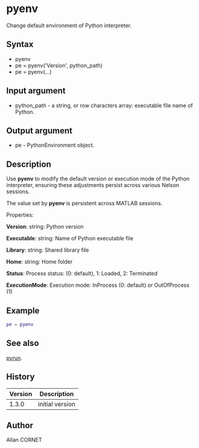 # pyenv

Change default environment of Python interpreter.

## Syntax

- pyenv
- pe = pyenv('Version', python_path)
- pe = pyenv(...)

## Input argument

- python_path - a string, or row characters array: executable file name of Python.

## Output argument

- pe - PythonEnvironment object.

## Description

  <p>Use <b>pyenv</b> to modify the default version or execution mode of the Python interpreter, ensuring these adjustments persist across various Nelson sessions.</p>
  <p>The value set by <b>pyenv</b> is persistent across MATLAB sessions.</p>
  <p/>
  <p>Properties:</p>
  <p><b>Version</b>: string: Python version</p>
  <p><b>Executable</b>: string: Name of Python executable file</p>
  <p><b>Library</b>: string: Shared library file</p>
  <p><b>Home</b>: string: Home folder</p>
  <p><b>Status</b>: Process status: (0: default), 1: Loaded, 2: Terminated</p>
  <p><b>ExecutionMode</b>: Execution mode: InProcess (0: default) or OutOfProcess (1)</p>

## Example

```matlab
pe = pyenv
```

## See also

[pyrun](pyrun.md).

## History

| Version | Description     |
| ------- | --------------- |
| 1.3.0   | initial version |

## Author

Allan CORNET
